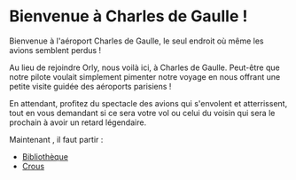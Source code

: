 # Bienvenue à Charles de Gaulle !

Bienvenue à l'aéroport Charles de Gaulle, le seul endroit où même les avions semblent perdus ! 

Au lieu de rejoindre Orly, nous voilà ici, à Charles de Gaulle. Peut-être que notre pilote voulait simplement pimenter notre voyage en nous offrant une petite visite guidée des aéroports parisiens ! 

En attendant, profitez du spectacle des avions qui s'envolent et atterrissent, tout en vous demandant si ce sera votre vol ou celui du voisin qui sera le prochain à avoir un retard légendaire.

Maintenant , il faut partir : 

- [Bibliothèque](bibliothèque.md)
- [Crous](crous.md)
